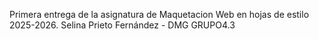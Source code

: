 Primera entrega de la asignatura de Maquetacion Web en hojas de estilo 2025-2026.
  Selina Prieto Fernández - DMG GRUPO4.3
